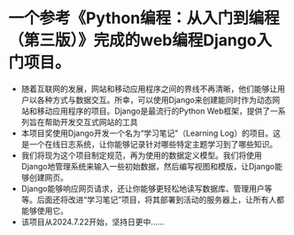 # 一个参考《Python编程：从入门到编程（第三版）》完成的web编程Django入门项目。
- 随着互联网的发展，网站和移动应用程序之间的界线不再清晰，他们能够让用户以各种方式与数据交互。所幸，可以使用Django来创建能同时作为动态网站和移动应用程序的项目。Django是最流行的Python Web框架，提供了一系列旨在帮助开发交互式网站的工具
- 本项目奖使用Django开发一个名为“学习笔记”（Learning Log）的项目。这是一个在线日志系统，让你能够记录针对哪些特定主题学习到了哪些知识。
- 我们将现为这个项目制定规范，再为使用的数据定义模型。我们将使用Django地管理系统来输入一些初始数据，然后编写视图和模版，让Django能够创建网页。
- Django能够响应网页请求，还让你能够更轻松地读写数据库、管理用户等等。后面还将改进“学习笔记”项目，将其部署到活动的服务器上，让所有人都能够使用它。
- 该项目从2024.7.22开始，坚持日更中......

